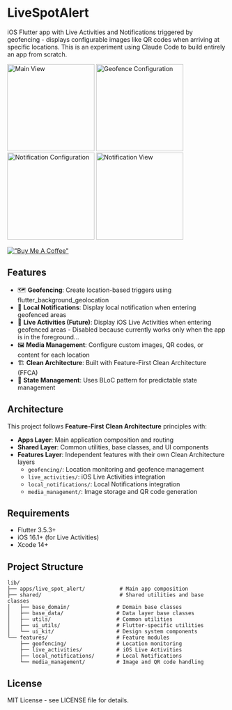 # LiveSpotAlert

iOS Flutter app with Live Activities and Notifications triggered by geofencing - displays configurable images like QR codes when arriving at specific locations.
This is an experiment using Claude Code to build entirely an app from scratch.

<p>
  <image alt="Main View" src="./specs/screenshots/LiveSpotAlert%20-%20Main%20View.png" width="200" />
  <image alt="Geofence Configuration" src="./specs/screenshots/LiveSpotAlert%20-%20Geofence%20Configuration.png" width="200" />
  <image alt="Notification Configuration" src="./specs/screenshots/LiveSpotAlert%20-%20Notification%20Configuration.png" width="200" />
  <image alt="Notification View" src="./specs/screenshots/LiveSpotAlert%20-%20Notification%20View.png" width="200" />
</p>

[!["Buy Me A Coffee"](https://www.buymeacoffee.com/assets/img/custom_images/yellow_img.png)](https://www.buymeacoffee.com/remstation)

## Features

- 🗺️ **Geofencing**: Create location-based triggers using flutter_background_geolocation
- 📱 **Local Notifications**: Display local notification when entering geofenced areas
- 📱 **Live Activities (Future)**: Display iOS Live Activities when entering geofenced areas - Disabled because currently works only when the app is in the foreground...
- 🖼️ **Media Management**: Configure custom images, QR codes, or content for each location
- 🏗️ **Clean Architecture**: Built with Feature-First Clean Architecture (FFCA)
- 🧪 **State Management**: Uses BLoC pattern for predictable state management

## Architecture

This project follows **Feature-First Clean Architecture** principles with:

- **Apps Layer**: Main application composition and routing
- **Shared Layer**: Common utilities, base classes, and UI components
- **Features Layer**: Independent features with their own Clean Architecture layers
  - `geofencing/`: Location monitoring and geofence management
  - `live_activities/`: iOS Live Activities integration
  - `local_notifications/`: Local Notifications integration
  - `media_management/`: Image storage and QR code generation

## Requirements

- Flutter 3.5.3+
- iOS 16.1+ (for Live Activities)
- Xcode 14+

## Project Structure

```
lib/
├── apps/live_spot_alert/           # Main app composition
├── shared/                         # Shared utilities and base classes
│   ├── base_domain/               # Domain base classes
│   ├── base_data/                 # Data layer base classes
│   ├── utils/                     # Common utilities
│   ├── ui_utils/                  # Flutter-specific utilities
│   └── ui_kit/                    # Design system components
└── features/                      # Feature modules
    ├── geofencing/                # Location monitoring
    ├── live_activities/           # iOS Live Activities
    ├── local_notifications/       # Local Notifications
    └── media_management/          # Image and QR code handling
```


## License

MIT License - see LICENSE file for details.
